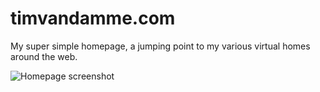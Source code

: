 # timvandamme.com

My super simple homepage, a jumping point to my various virtual homes around the web.

![Homepage screenshot](https://github.com/maxvoltar/tvd/blob/master/img/preview.png?raw=true)

